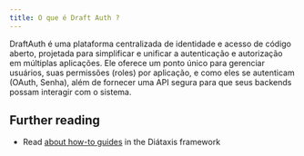 ```yaml
---
title: O que é Draft Auth ?
---
```


DraftAuth é uma plataforma centralizada de identidade e acesso de código aberto, projetada para simplificar e unificar a autenticação e autorização em múltiplas aplicações. Ele oferece um ponto único para gerenciar usuários, suas permissões (roles) por aplicação, e como eles se autenticam (OAuth, Senha), além de fornecer uma API segura para que seus backends possam interagir com o sistema.

## Further reading

- Read [about how-to guides](https://diataxis.fr/how-to-guides/) in the Diátaxis framework
